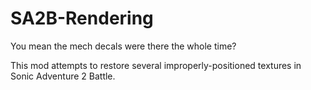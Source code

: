 # SA2B-Rendering
You mean the mech decals were there the whole time?

This mod attempts to restore several improperly-positioned textures in Sonic Adventure 2 Battle.
